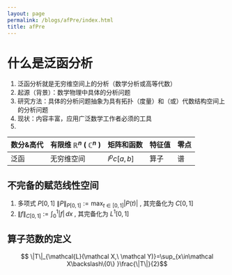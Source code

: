 ```yaml
---
layout: page
permalink: /blogs/afPre/index.html
title: afPre
---
```


# 什么是泛函分析
1. 泛函分析就是无穷维空间上的分析（数学分析或高等代数）
2. 起源（背景）：数学物理中具体的分析问题
3. 研究方法：具体的分析问题抽象为具有拓扑（度量）和（或）代数结构空间上的分析问题
4. 现状：内容丰富，应用广泛数学工作者必须的工具
5. 
 | 数分&高代 | 有限维 $\mathbb{R}^n$ ( $\mathbb C^n$ ) | 矩阵和函数   | 特征值 | 零点 |
 | --------- | --------------------------------------- | ------------ | ------ | ---- |
 | 泛函      | 无穷维空间                              | $l^p c[a,b]$ | 算子   | 谱   |
## 不完备的赋范线性空间
 1. 多项式 $P[0,1]$ $\|P\|_{P[0,1]}:=\max_{t\in[0,1]}{| P(t)|}$ , 其完备化为 $C[0,1]$ 
 2. $\|f\|_{C[0,1]}:=\int^1_{0}|f|\, dx$ , 其完备化为 $L^1[0,1]$ 
## 算子范数的定义

$$
\|T\|_{\mathcal{L}(\mathcal X,\ \mathcal Y)}=\sup_{x\in\mathcal X\backslash\{0\} }\frac{\|T\|}{2}$$
